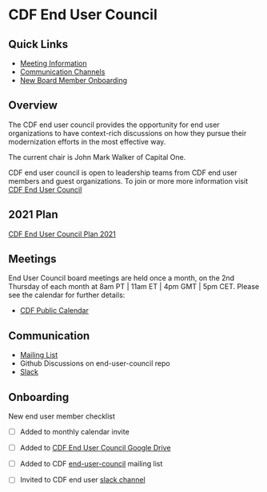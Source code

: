 # CDF End User Council

## Quick Links

- [Meeting Information](#meetings)
- [Communication Channels](#communication)
- [New Board Member Onboarding](#onboarding)

## Overview

The CDF end user council provides the opportunity for end user organizations to have context-rich discussions on how they pursue their modernization efforts in the most effective way. 

The current chair is John Mark Walker of Capital One. 

CDF end user council is open to leadership teams from CDF end user members and guest organizations. 
To join or more more information visit [CDF End User Council](https://cd.foundation/end-user-council)

## 2021 Plan

[CDF End User Council Plan 2021](https://github.com/cdfoundation/end-user-council/blob/main/End%20User%20Council%20Plan%202021.pdf)

## Meetings

End User Council board meetings are held once a month, on the 2nd Thursday of each month at 8am PT | 11am ET | 4pm GMT | 5pm CET. Please see the calendar for further details: 

 * [CDF Public Calendar](https://calendar.google.com/calendar/u/0?cid=bGludXhmb3VuZGF0aW9uLm9yZ19taGYwa21nZWRuNjdpaG5pOHIxMjlhdnAyNEBncm91cC5jYWxlbmRhci5nb29nbGUuY29t)
 
## Communication

  * [Mailing List](https://lists.cd.foundation/g/end-user-council)
  * Github Discussions on end-user-council repo
  * [Slack](https://join.slack.com/t/cdeliveryfdn/shared_invite/enQtODM2NDI1NDc0MzIxLTA1MDcxMzUyMGU2NWVlNmQwN2M1N2M4MWJjOWFkM2UzMDY0OWNkNjAzNzM0NzVkNjQ5M2NkMmY2MTRkMWY4MWY)

## Onboarding

New end user member checklist

- [ ] Added to monthly calendar invite
- [ ] Added to [CDF End User Council Google Drive](https://drive.google.com/drive/folders/1ksggPSrJcnIAMypFvJQWz0lNg-HNSWo7?usp=sharing)
- [ ] Added to CDF [end-user-council](https://lists.cd.foundation/g/end-user-council) mailing list
- [ ] Invited to CDF end user [slack channel](https://join.slack.com/t/cdeliveryfdn/shared_invite/enQtODM2NDI1NDc0MzIxLTA1MDcxMzUyMGU2NWVlNmQwN2M1N2M4MWJjOWFkM2UzMDY0OWNkNjAzNzM0NzVkNjQ5M2NkMmY2MTRkMWY4MWY)



